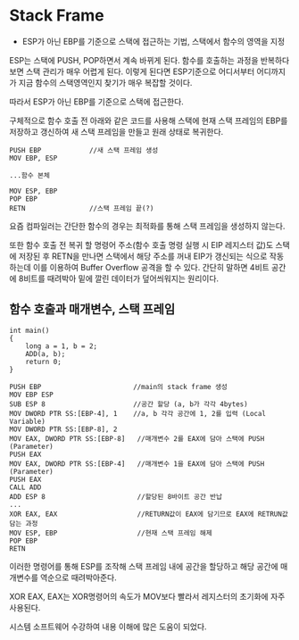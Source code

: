# Stack Frame

- ESP가 아닌 EBP를 기준으로 스택에 접근하는 기법, 스택에서 함수의 영역을 지정

ESP는 스택에 PUSH, POP하면서 계속 바뀌게 된다. 함수를 호출하는 과정을 반복하다보면 스택 관리가 매우 어렵게 된다. 이렇게 된다면 ESP기준으로 어디서부터 어디까지가 지금 함수의 스택영역인지 찾기가 매우 복잡할 것이다.

따라서 ESP가 아닌 EBP를 기준으로 스택에 접근한다.

구체적으로 함수 호출 전 아래와 같은 코드를 사용해 스택에 현재 스택 프레임의 EBP를 저장하고 갱신하여 새 스택 프레임을 만들고 원래 상태로 복귀한다.

    PUSH EBP            //새 스택 프레임 생성
    MOV EBP, ESP

    ...함수 본체

    MOV ESP, EBP
    POP EBP
    RETN                //스택 프레임 끝(?)

요즘 컴파일러는 간단한 함수의 경우는 최적화를 통해 스택 프레임을 생성하지 않는다.

또한 함수 호출 전 복귀 할 명령어 주소(함수 호출 명령 실행 시 EIP 레지스터 값)도 스택에 저장된 후 RETN을 만나면 스택에서 해당 주소를 꺼내 EIP가 갱신되는 식으로 작동하는데 이를 이용하여 Buffer Overflow 공격을 할 수 있다. 간단히 말하면 4비트 공간에 8비트를 때려박아 밑에 깔린 데이터가 덮어씌워지는 원리이다.

## 함수 호출과 매개변수, 스택 프레임

    int main()
    {
        long a = 1, b = 2;
        ADD(a, b);
        return 0;
    }

    PUSH EBP                       //main의 stack frame 생성
    MOV EBP ESP
    SUB ESP 8                      //공간 할당 (a, b가 각각 4bytes)
    MOV DWORD PTR SS:[EBP-4], 1    //a, b 각각 공간에 1, 2를 입력 (Local Variable)
    MOV DWORD PTR SS:[EBP-8], 2
    MOV EAX, DWORD PTR SS:[EBP-8]   //매개변수 2를 EAX에 담아 스택에 PUSH  (Parameter)
    PUSH EAX
    MOV EAX, DWORD PTR SS:[EBP-4]   //매개변수 1을 EAX에 담아 스택에 PUSH  (Parameter)
    PUSH EAX
    CALL ADD
    ADD ESP 8                       //할당된 8바이트 공간 반납
    ...
    XOR EAX, EAX                    //RETURN값이 EAX에 담기므로 EAX에 RETRUN값 담는 과정
    MOV ESP, EBP                    //현재 스택 프레임 해제
    POP EBP
    RETN

이러한 명령어를 통해 ESP를 조작해 스택 프레임 내에 공간을 할당하고 해당 공간에  매개변수를 역순으로 때려박아준다.

XOR EAX, EAX는 XOR명령어의 속도가 MOV보다 빨라서 레지스터의 초기화에 자주 사용된다.


시스템 소프트웨어 수강하여 내용 이해에 많은 도움이 되었다.
